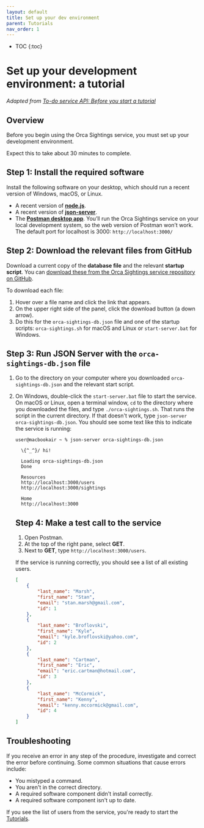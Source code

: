 ```yaml
---
layout: default
title: Set up your dev environment
parent: Tutorials
nav_order: 1
---
```


- TOC
{:toc}

# Set up your development environment: a tutorial

*Adapted from [To-do service API: Before you start a tutorial](https://uwc2-apidoc.github.io/to-do-service-sp25/before-you-start-a-tutorial.html)*

## Overview

Before you begin using the Orca Sightings service, you must set up your development environment.

Expect this to take about 30 minutes to complete.

## Step 1: Install the required software

Install the following software on your desktop, which should run a recent version of Windows, macOS, or Linux.

- A recent version of **[node.js](https://nodejs.org/en)**.
- A recent version of **[json-server](https://www.npmjs.com/package/json-server)**.
- The [**Postman desktop app**](https://www.postman.com/downloads/). You’ll run the Orca Sightings service on your local development system, so the web version of Postman won’t work. The default port for localhost is 3000: `http://localhost:3000/`

## Step 2: Download the relevant files from GitHub

Download a current copy of the **database file** and the relevant **startup script**. You can [download these from the Orca Sightings service repository on GitHub](https://github.com/juliebro/orca-sightings-api/tree/main/api).

To download each file:

1. Hover over a file name and click the link that appears.
1. On the upper right side of the panel, click the download button (a down arrow).
1. Do this for the `orca-sightings-db.json` file and one of the startup scripts: `orca-sightings.sh` for macOS and Linux or  `start-server.bat` for Windows.

## Step 3: Run JSON Server with the `orca-sightings-db.json` file

1. Go to the directory on your computer where you downloaded `orca-sightings-db.json` and the relevant start script.

2. On Windows, double-click the `start-server.bat` file to start the service. On macOS or Linux, open a terminal window, `cd` to the directory where you downloaded the files, and type `./orca-sightings.sh`. That runs the script in the current directory. If that doesn't work, type `json-server orca-sightings-db.json`. You should see some text like this to indicate the service is running:

   ```shell
   user@macbookair ~ % json-server orca-sightings-db.json
   
     \{^_^}/ hi!
   
     Loading orca-sightings-db.json
     Done
   
     Resources
     http://localhost:3000/users
     http://localhost:3000/sightings
   
     Home
     http://localhost:3000
   ```

   ## Step 4: Make a test call to the service

   1. Open Postman.
   2. At the top of the right pane, select **GET**.
   3. Next to **GET**, type `http://localhost:3000/users`.

   If the service is running correctly, you should see a list of all existing users. 

   ```json
   [
       {
           "last_name": "Marsh",
           "first_name": "Stan",
           "email": "stan.marsh@gmail.com",
           "id": 1
       },
       {
           "last_name": "Broflovski",
           "first_name": "Kyle",
           "email": "kyle.broflovski@yahoo.com",
           "id": 2
       },
       {
           "last_name": "Cartman",
           "first_name": "Eric",
           "email": "eric.cartman@hotmail.com",
           "id": 3
       },
       {
           "last_name": "McCormick",
           "first_name": "Kenny",
           "email": "kenny.mccormick@gmail.com",
           "id": 4
       }
   ]
   ```

## Troubleshooting

If you receive an error in any step of the procedure, investigate and correct the error before continuing. Some common situations that cause errors include:

- You mistyped a command.
- You aren't in the correct directory.
- A required software component didn't install correctly.
- A required software component isn't up to date.

If you see the list of users from the service, you're ready to start the [Tutorials](./tutorials/tutorials.md).
